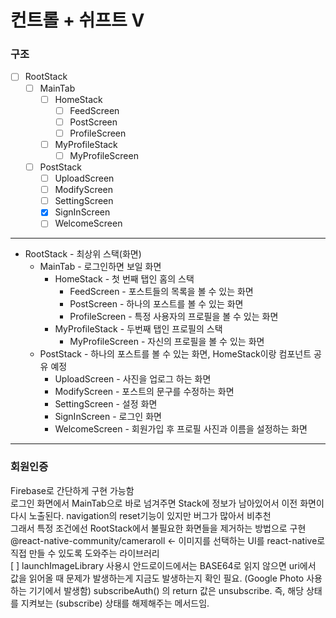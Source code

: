 # 컨트롤 + 쉬프트 V

### 구조

- [ ] RootStack
  - [ ] MainTab
    - [ ] HomeStack
      - [ ] FeedScreen
      - [ ] PostScreen
      - [ ] ProfileScreen
    - [ ] MyProfileStack
      - [ ] MyProfileScreen
  - [ ] PostStack
    - [ ] UploadScreen
    - [ ] ModifyScreen
    - [ ] SettingScreen
    - [x] SignInScreen
    - [ ] WelcomeScreen

---

- RootStack - 최상위 스택(화면)
  - MainTab - 로그인하면 보일 화면
    - HomeStack - 첫 번째 탭인 홈의 스택
      - FeedScreen - 포스트들의 목록을 볼 수 있는 화면
      - PostScreen - 하나의 포스트를 볼 수 있는 화면
      - ProfileScreen - 특정 사용자의 프로필을 볼 수 있는 화면
    - MyProfileStack - 두번째 탭인 프로필의 스택
      - MyProfileScreen - 자신의 프로필을 볼 수 있는 화면
  - PostStack - 하나의 포스트를 볼 수 있는 화면, HomeStack이랑 컴포넌트 공유 예정
    - UploadScreen - 사진을 업로그 하는 화면
    - ModifyScreen - 포스트의 문구를 수정하는 화면
    - SettingScreen - 설정 화면
    - SignInScreen - 로그인 화면
    - WelcomeScreen - 회원가입 후 프로필 사진과 이름을 설정하는 화면

---

### 회원인증

Firebase로 간단하게 구현 가능함  
로그인 화면에서 MainTab으로 바로 넘겨주면 Stack에 정보가 남아있어서 이전 화면이 다시 노출된다.
navigation의 reset기능이 있지만 버그가 많아서 비추천  
그래서 특정 조건에선 RootStack에서 불필요한 화면들을 제거하는 방법으로 구현
@react-native-community/cameraroll <- 이미지를 선택하는 UI를 react-native로 직접 만들 수 있도록 도와주는 라이브러리  
[ ] launchImageLibrary 사용시 안드로이드에서는 BASE64로 읽지 않으면 uri에서 값을 읽어올 때 문제가 발생하는게 지금도 발생하는지 확인 필요. (Google Photo 사용하는 기기에서 발생함)
subscribeAuth() 의 return 값은 unsubscribe. 즉, 해당 상태를 지켜보는 (subscribe) 상태를 해제해주는 메서드임.

